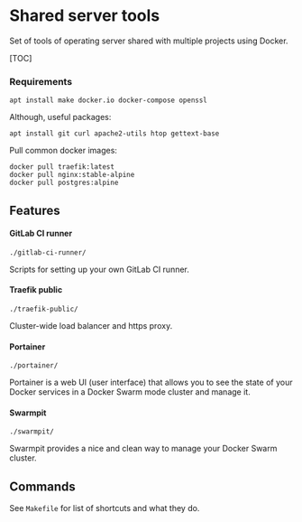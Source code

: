 
# Shared server tools

Set of tools of operating server shared with multiple projects using Docker.

[TOC]

### Requirements

```shell script
apt install make docker.io docker-compose openssl
```

Although, useful packages:
```shell script
apt install git curl apache2-utils htop gettext-base
```

Pull common docker images:
```shell script
docker pull traefik:latest
docker pull nginx:stable-alpine
docker pull postgres:alpine
```

## Features

#### GitLab CI runner

`./gitlab-ci-runner/`

Scripts for setting up your own GitLab CI runner.

#### Traefik public

`./traefik-public/`

Cluster-wide load balancer and https proxy.

#### Portainer

`./portainer/`

Portainer is a web UI (user interface) that allows you to see the state of 
your Docker services in a Docker Swarm mode cluster and manage it.

#### Swarmpit

`./swarmpit/`

Swarmpit provides a nice and clean way to manage your Docker Swarm cluster.

## Commands

See `Makefile` for list of shortcuts and what they do.
